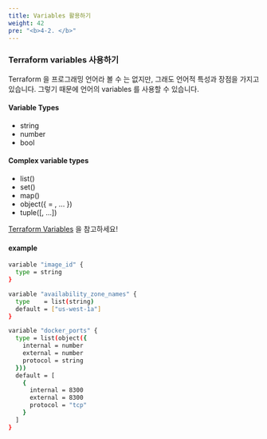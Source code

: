 ```yaml
---
title: Variables 활용하기
weight: 42
pre: "<b>4-2. </b>"
---
```


### Terraform variables 사용하기
Terraform 을 프로그래밍 언어라 볼 수 는 없지만, 그래도 언어적 특성과 장점을 가지고 있습니다.
그렇기 때문에 언어의 variables 를 사용할 수 있습니다.

#### Variable Types
- string
- number
- bool

#### Complex variable types
- list(<TYPE>)
- set(<TYPE>)
- map(<TYPE>)
- object({<ATTR NAME> = <TYPE>, ... })
- tuple([<TYPE>, ...])

[Terraform Variables](https://www.terraform.io/docs/configuration/variables.html) 을 참고하세요!

#### example

```bash
variable "image_id" {
  type = string
}

variable "availability_zone_names" {
  type    = list(string)
  default = ["us-west-1a"]
}

variable "docker_ports" {
  type = list(object({
    internal = number
    external = number
    protocol = string
  }))
  default = [
    {
      internal = 8300
      external = 8300
      protocol = "tcp"
    }
  ]
}
```